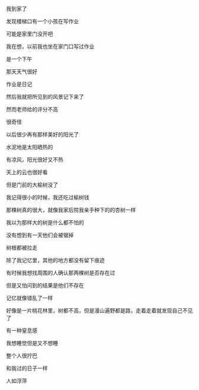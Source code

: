 
我到家了

发现楼梯口有一个小孩在写作业

可能是家里门没开吧

我在想，以前我也坐在家门口写过作业

是一个下午

那天天气很好

作业是日记

然后我就把所见到的风景记下来了


然而老师给的评分不高


很奇怪


以后很少再有那样美好的阳光了


水泥地是太阳晒热的


有凉风，阳光很好又不热


天上的云也很好看


但是门前的大榆树没了


我记得很小的时候，我还吃过榆树钱


那棵树真的很大，就像我家后院我亲手种下的的杏树一样


我以为那样大的树是什么都不怕的


没有想到有一天他们会被锯掉


树根都被拉走

除了我记忆里，其他的地方都没有留下痕迹

有时候我想找周围的人确认那两棵树是否存在过

但是又怕问到的结果是他们不存在

记忆就像错乱了一样

好像是一片桃花林里，树都不高，但是漫山遍野都是路，走着走着就发现自己不见了

有一种窒息感

我想睡觉但是又不想睡

整个人很拧巴

和我过的日子一样

人如浮萍

